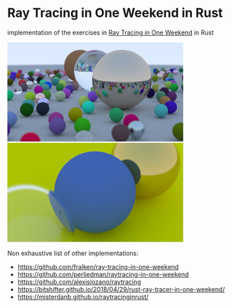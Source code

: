 # Ray Tracing in One Weekend in Rust

implementation of the exercises in [Ray Tracing in One Weekend](
https://raytracing.github.io/books/RayTracingInOneWeekend.html) in Rust

![Chapter 13 final render - many spheres](chapter13.png)
![Chapter 11 final render - hollow glass, lambertian, and metal spheres with depth of field](chapter11.png)

Non exhaustive list of other implementations:

* https://github.com/fralken/ray-tracing-in-one-weekend
* https://github.com/perliedman/raytracing-in-one-weekend
* https://github.com/alexislozano/raytracing
* https://bitshifter.github.io/2018/04/29/rust-ray-tracer-in-one-weekend/
* https://misterdanb.github.io/raytracinginrust/